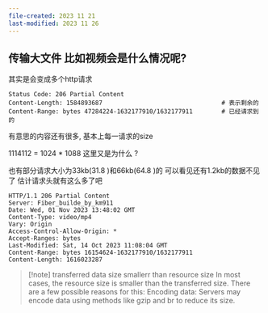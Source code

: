 ```yaml
---
file-created: 2023 11 21
last-modified: 2023 11 26
---
```


## 传输大文件 比如视频会是什么情况呢? 

其实是会变成多个http请求
```
Status Code: 206 Partial Content
Content-Length: 1584893687                                 # 表示剩余的
Content-Range: bytes 47284224-1632177910/1632177911        # 已经请求到的
```

有意思的内容还有很多, 基本上每一请求的size

1114112   = 1024 * 1088 
这里又是为什么 ? 

也有部分请求大小为33kb(31.8 )和66kb(64.8 )的 可以看见还有1.2kb的数据不见了 估计请求头就有这么多了吧

```
HTTP/1.1 206 Partial Content
Server: Fiber_builde_by_km911
Date: Wed, 01 Nov 2023 13:48:02 GMT
Content-Type: video/mp4
Vary: Origin
Access-Control-Allow-Origin: *
Accept-Ranges: bytes
Last-Modified: Sat, 14 Oct 2023 11:08:04 GMT
Content-Range: bytes 16154624-1632177910/1632177911
Content-Length: 1616023287
```


> [!note] transferred data size smallerr than resource size
> In most cases, the resource size is smaller than the transferred size. There are a few possible reasons for this:
> Encoding data: Servers may encode data using methods like gzip and br to reduce its size.